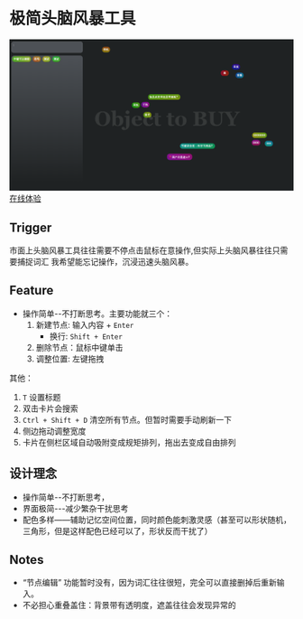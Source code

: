 # 极简头脑风暴工具

![alt text](img/image.png)
[在线体验](https://reddouofficial.github.io/Brainstorming/)

## Trigger

市面上头脑风暴工具往往需要不停点击鼠标在意操作,但实际上头脑风暴往往只需要捕捉词汇
我希望能忘记操作，沉浸迅速头脑风暴。

## Feature

- 操作简单--不打断思考。主要功能就三个：
  1.  新建节点: 输入内容 + `Enter`
      - 换行: `Shift + Enter`
  2.  删除节点：鼠标中键单击
  3.  调整位置: 左键拖拽

其他：

1. `T` 设置标题
2. 双击卡片会搜索
3. `Ctrl + Shift + D` 清空所有节点。但暂时需要手动刷新一下
4. 侧边拖动调整宽度
5. 卡片在侧栏区域自动吸附变成规矩排列，拖出去变成自由排列

## 设计理念

- 操作简单--不打断思考，
- 界面极简---减少繁杂干扰思考
- 配色多样——辅助记忆空间位置，同时颜色能刺激灵感（甚至可以形状随机，三角形，但是这样配色已经可以了，形状反而干扰了）

## Notes

- “节点编辑” 功能暂时没有，因为词汇往往很短，完全可以直接删掉后重新输入。
- 不必担心重叠盖住：背景带有透明度，遮盖往往会发现异常的
